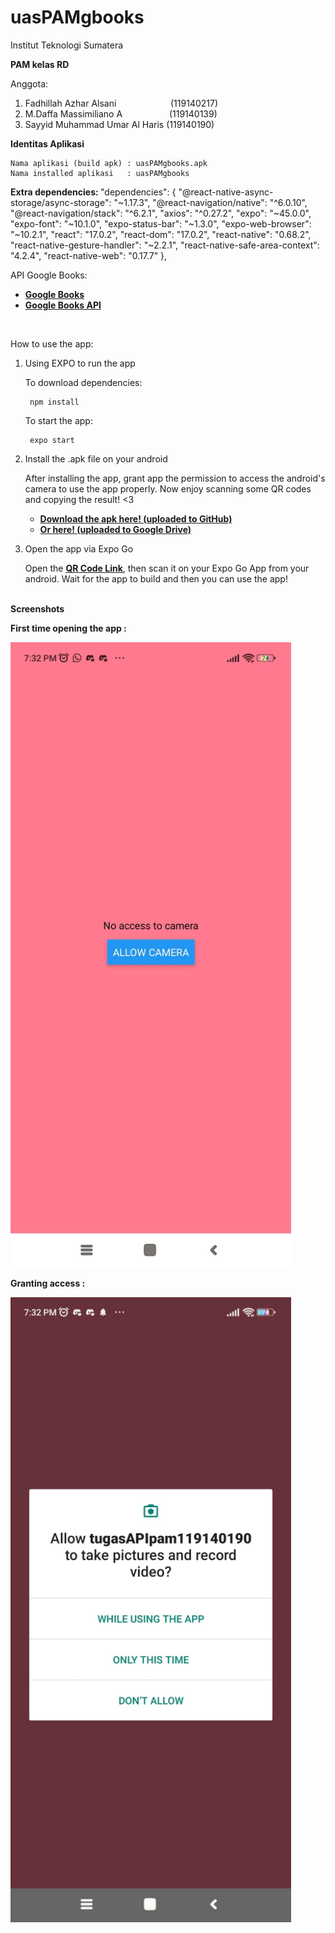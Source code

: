 # uasPAMgbooks

Institut Teknologi Sumatera

**PAM kelas RD**

Anggota:
1. Fadhillah Azhar Alsani &nbsp;&nbsp;&nbsp;&nbsp;&nbsp;&nbsp;&nbsp;&nbsp;&nbsp;&nbsp;&nbsp;&nbsp;&nbsp;&nbsp;&nbsp;&nbsp;&nbsp;&nbsp;&nbsp;&nbsp;  (119140217)
2. M.Daffa Massimiliano A &nbsp;&nbsp;&nbsp;&nbsp;&nbsp;&nbsp;&nbsp;&nbsp;&nbsp;&nbsp;&nbsp;&nbsp;&nbsp;&nbsp;&nbsp;&nbsp;&nbsp;&nbsp;(119140139)
3. Sayyid Muhammad Umar Al Haris  (119140190)

<b>Identitas Aplikasi</b>

    Nama aplikasi (build apk) : uasPAMgbooks.apk
    Nama installed aplikasi   : uasPAMgbooks

<b> Extra dependencies: </b>
  "dependencies": {
    "@react-native-async-storage/async-storage": "~1.17.3",
    "@react-navigation/native": "^6.0.10",
    "@react-navigation/stack": "^6.2.1",
    "axios": "^0.27.2",
    "expo": "~45.0.0",
    "expo-font": "~10.1.0",
    "expo-status-bar": "~1.3.0",
    "expo-web-browser": "~10.2.1",
    "react": "17.0.2",
    "react-dom": "17.0.2",
    "react-native": "0.68.2",
    "react-native-gesture-handler": "~2.2.1",
    "react-native-safe-area-context": "4.2.4",
    "react-native-web": "0.17.7"
  },
  
API Google Books:
 - <a href="https://www.googleadservices.com/pagead/aclk?sa=L&ai=DChcSEwjXueTAgYr4AhXBESsKHWkkB4kYABAAGgJzZg&ohost=www.google.com&cid=CAESbeD2-1tn7qATUuhkSE5YwFo36HesxqxbwgEjKethihtYxthYKZ47nz8JxXJwjlmhS-4tZfBlz7oqXf5Ol0z7SncbivnMYS7n7q8alxPS-0p6XBrEyfaUbr2Xbd-4A5nmCJP2SHYtjknUKYteghk&sig=AOD64_15DlsyaLKh_k8qH_f4pCvJDHaFGQ&q&adurl&ved=2ahUKEwj4ytzAgYr4AhV56jgGHZ87CEMQ0Qx6BAgDEAE"><b>Google Books</b></a>
 - <a href="https://developers.google.com/books"><b>Google Books API</b></a>
  <br>
  
How to use the app:

1. Using EXPO to run the app

    To download dependencies:

        npm install


    To start the app:

        expo start

2. Install the .apk file on your android

    After installing the app, grant app the permission to access the android's camera to use the app properly. Now enjoy scanning some QR codes and copying the result! <3
    - <a href="https://github.com/sayyidalharis/RD-Sayyid-Muhammad-Umar-Al-Haris-119140190-Tugas-Individu-4/blob/master/RD-Sayyid-Muhammad-Umar-Al-Haris-119140190-Tugas-Individu-4.apk"><b>Download the apk here! (uploaded to GitHub)</b></a>
    - <a href="https://drive.google.com/file/d/11BCir3TTJZwJzgjQoS_-_ES-fYFX6Uh2/view?usp=sharing"><b>Or here! (uploaded to Google Drive)</b></a>

3. Open the app via Expo Go

    Open the <a href="https://expo.dev/@fadhilazhar/uasPAMgbooks"><b>QR Code Link</b></a>, then scan it on your Expo Go App from your android. Wait for the app to build and then you can use the app! 


  <br>
<b> Screenshots <b>
    
    
First time opening the app :
    
<img src="https://github.com/sayyidalharis/RD-Sayyid-Muhammad-Umar-Al-Haris-119140190-Tugas-Individu-4/blob/master/screenshots/1. First time opening the app.jpeg" height=1000>
    

  <br>
    
    
Granting access :
    
<img src="https://github.com/sayyidalharis/RD-Sayyid-Muhammad-Umar-Al-Haris-119140190-Tugas-Individu-4/blob/master/screenshots/2. Granting access.jpeg" height=1000>
    

  <br>

